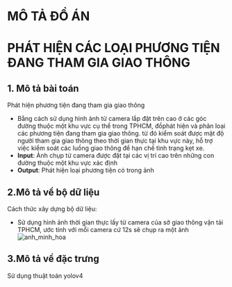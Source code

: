 # MÔ TẢ ĐỒ ÁN
# PHÁT HIỆN CÁC LOẠI PHƯƠNG TIỆN ĐANG THAM GIA GIAO THÔNG
## 1. Mô tả bài toán
Phát hiện phương tiện đang tham gia giao thông

* Bằng cách sử dụng hình ảnh từ camera lắp đặt trên cao ở các góc đường thuộc một khu vực cụ thể trong TPHCM, đồphát hiện và phân loại các phương tiện đang tham gia giao thông.
từ đó kiểm soát được mật độ người tham gia giao thông theo thời gian thực tại khu vực này, hỗ trợ việc kiểm soát các luồng giao thông để hạn chế tình trạng kẹt xe.
* **Input**: Ảnh chụp từ camera được đặt tại các vị trí cao trên những con đường thuộc một khu vực xác định
* **Output**: Phát hiện loại phương tiện có trong ảnh

## 2.Mô tả về bộ dữ liệu
Cách thức xây dựng bộ dữ liệu:
* Sử dụng hình ảnh thời gian thực lấy từ camera của sở giao thông vận tải TPHCM, ước tính với mỗi camera cứ 12s sẽ chụp ra một ảnh
![anh_minh_hoa](https://user-images.githubusercontent.com/80096230/120655439-e1676200-c4ac-11eb-905b-67d5562120e4.png)


## 3.Mô tả về đặc trưng
Sử dụng thuật toán yolov4
